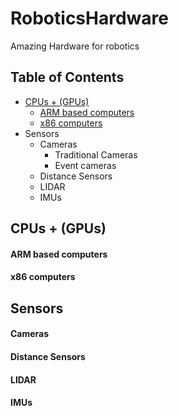 # RoboticsHardware
Amazing Hardware for robotics

## Table of Contents
- [CPUs + (GPUs)](#cpus)
  - [ARM based computers](#armcpus)
  - [x86 computers](#x86cpus)
- Sensors
  - Cameras
    - Traditional Cameras
    - Event cameras
  - Distance Sensors
  - LIDAR
  - IMUs

## CPUs + (GPUs)
<a name="cpus"/>

#### ARM based computers

#### x86 computers

## Sensors
#### Cameras

#### Distance Sensors

#### LIDAR

#### IMUs

 

